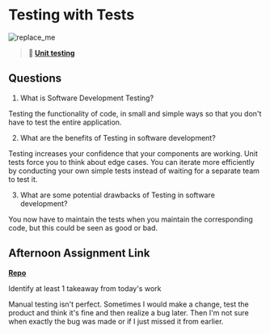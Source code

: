 # Testing with Tests

![replace_me](https://codeworks.blob.core.windows.net/public/assets/img/illustrations/placeholder.svg)

> **📖 [Unit testing](https://codeworksacademy.com/fs-student-guide/resources/wk8-9/03-Unit-Testing)**

## Questions

1. What is Software Development Testing?

Testing the functionality of code, in small and simple ways so that you don't have to test the entire application.

2. What are the benefits of Testing in software development?

Testing increases your confidence that your components are working. Unit tests force you to think about edge cases. You can iterate more efficiently by conducting your own simple tests instead of waiting for a separate team to test it. 

3. What are some potential drawbacks of Testing in software development?

You now have to maintain the tests when you maintain the corresponding code, but this could be seen as good or bad. 

## Afternoon Assignment Link

**[Repo](https://github.com/kyleem20/gameCloset)**

Identify at least 1 takeaway from today's work

Manual testing isn't perfect. Sometimes I would make a change, test the product and think it's fine and then realize a bug later. Then I'm not sure when exactly the bug was made or if I just missed it from earlier. 